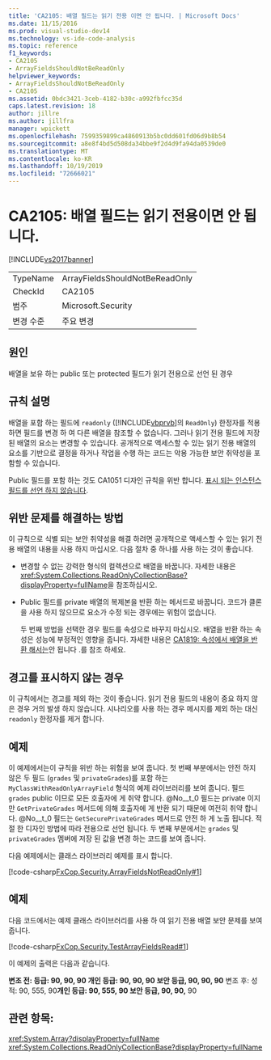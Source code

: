 ```yaml
---
title: 'CA2105: 배열 필드는 읽기 전용 이면 안 됩니다. | Microsoft Docs'
ms.date: 11/15/2016
ms.prod: visual-studio-dev14
ms.technology: vs-ide-code-analysis
ms.topic: reference
f1_keywords:
- CA2105
- ArrayFieldsShouldNotBeReadOnly
helpviewer_keywords:
- ArrayFieldsShouldNotBeReadOnly
- CA2105
ms.assetid: 0bdc3421-3ceb-4182-b30c-a992fbfcc35d
caps.latest.revision: 18
author: jillre
ms.author: jillfra
manager: wpickett
ms.openlocfilehash: 7599359899ca4860913b5bc0dd601fd06d9b8b54
ms.sourcegitcommit: a8e8f4bd5d508da34bbe9f2d4d9fa94da0539de0
ms.translationtype: MT
ms.contentlocale: ko-KR
ms.lasthandoff: 10/19/2019
ms.locfileid: "72666021"
---
```

# <a name="ca2105-array-fields-should-not-be-read-only"></a>CA2105: 배열 필드는 읽기 전용이면 안 됩니다.
[!INCLUDE[vs2017banner](../includes/vs2017banner.md)]

|||
|-|-|
|TypeName|ArrayFieldsShouldNotBeReadOnly|
|CheckId|CA2105|
|범주|Microsoft.Security|
|변경 수준|주요 변경|

## <a name="cause"></a>원인
 배열을 보유 하는 public 또는 protected 필드가 읽기 전용으로 선언 된 경우

## <a name="rule-description"></a>규칙 설명
 배열을 포함 하는 필드에 `readonly` ([!INCLUDE[vbprvb](../includes/vbprvb-md.md)]의 `ReadOnly`) 한정자를 적용 하면 필드를 변경 하 여 다른 배열을 참조할 수 없습니다. 그러나 읽기 전용 필드에 저장된 배열의 요소는 변경할 수 있습니다. 공개적으로 액세스할 수 있는 읽기 전용 배열의 요소를 기반으로 결정을 하거나 작업을 수행 하는 코드는 악용 가능한 보안 취약성을 포함할 수 있습니다.

 Public 필드를 포함 하는 것도 CA1051 디자인 규칙을 위반 합니다. [표시 되는 인스턴스 필드를 선언 하지 않습니다](../code-quality/ca1051-do-not-declare-visible-instance-fields.md).

## <a name="how-to-fix-violations"></a>위반 문제를 해결하는 방법
 이 규칙으로 식별 되는 보안 취약성을 해결 하려면 공개적으로 액세스할 수 있는 읽기 전용 배열의 내용을 사용 하지 마십시오. 다음 절차 중 하나를 사용 하는 것이 좋습니다.

- 변경할 수 없는 강력한 형식의 컬렉션으로 배열을 바꿉니다. 자세한 내용은 <xref:System.Collections.ReadOnlyCollectionBase?displayProperty=fullName>을 참조하십시오.

- Public 필드를 private 배열의 복제본을 반환 하는 메서드로 바꿉니다. 코드가 클론을 사용 하지 않으므로 요소가 수정 되는 경우에는 위험이 없습니다.

  두 번째 방법을 선택한 경우 필드를 속성으로 바꾸지 마십시오. 배열을 반환 하는 속성은 성능에 부정적인 영향을 줍니다. 자세한 내용은 [CA1819: 속성에서 배열을 반환 해서는](../code-quality/ca1819-properties-should-not-return-arrays.md)안 됩니다 .를 참조 하세요.

## <a name="when-to-suppress-warnings"></a>경고를 표시하지 않는 경우
 이 규칙에서는 경고를 제외 하는 것이 좋습니다. 읽기 전용 필드의 내용이 중요 하지 않은 경우 거의 발생 하지 않습니다. 시나리오를 사용 하는 경우 메시지를 제외 하는 대신 `readonly` 한정자를 제거 합니다.

## <a name="example"></a>예제
 이 예제에서는이 규칙을 위반 하는 위험을 보여 줍니다. 첫 번째 부분에서는 안전 하지 않은 두 필드 (`grades` 및 `privateGrades`)를 포함 하는 `MyClassWithReadOnlyArrayField` 형식의 예제 라이브러리를 보여 줍니다. 필드 `grades` public 이므로 모든 호출자에 게 취약 합니다. @No__t_0 필드는 private 이지만 `GetPrivateGrades` 메서드에 의해 호출자에 게 반환 되기 때문에 여전히 취약 합니다. @No__t_0 필드는 `GetSecurePrivateGrades` 메서드로 안전 하 게 노출 됩니다. 적절 한 디자인 방법에 따라 전용으로 선언 됩니다. 두 번째 부분에서는 `grades` 및 `privateGrades` 멤버에 저장 된 값을 변경 하는 코드를 보여 줍니다.

 다음 예제에서는 클래스 라이브러리 예제를 표시 합니다.

 [!code-csharp[FxCop.Security.ArrayFieldsNotReadOnly#1](../snippets/csharp/VS_Snippets_CodeAnalysis/FxCop.Security.ArrayFieldsNotReadOnly/cs/FxCop.Security.ArrayFieldsNotReadOnly.cs#1)]

## <a name="example"></a>예제
 다음 코드에서는 예제 클래스 라이브러리를 사용 하 여 읽기 전용 배열 보안 문제를 보여 줍니다.

 [!code-csharp[FxCop.Security.TestArrayFieldsRead#1](../snippets/csharp/VS_Snippets_CodeAnalysis/FxCop.Security.TestArrayFieldsRead/cs/FxCop.Security.TestArrayFieldsRead.cs#1)]

 이 예제의 출력은 다음과 같습니다.

 **변조 전: 등급: 90, 90, 90 개인 등급: 90, 90, 90 보안 등급, 90, 90, 90** 
 변조 후: 성적: 90, 555, 90**개인 등급: 90, 555, 90 보안 등급, 90, 90,** 90
## <a name="see-also"></a>관련 항목:
 <xref:System.Array?displayProperty=fullName> <xref:System.Collections.ReadOnlyCollectionBase?displayProperty=fullName>
